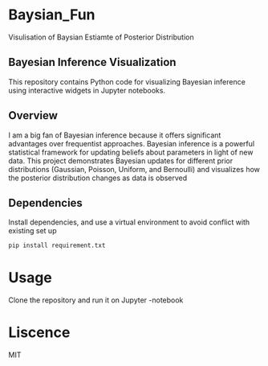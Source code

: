 # Baysian_Fun
Visulisation of Baysian Estiamte of Posterior Distribution


## Bayesian Inference Visualization

This repository contains Python code for visualizing Bayesian inference using interactive widgets in Jupyter notebooks.

## Overview
I am a big fan of Bayesian inference because it offers significant advantages over frequentist approaches. Bayesian inference is a powerful statistical framework for updating beliefs about parameters in light of new data. This project demonstrates Bayesian updates for different prior distributions (Gaussian, Poisson, Uniform, and Bernoulli) and visualizes how the posterior distribution changes as data is observed

## Dependencies
Install dependencies, and use a virtual environment to avoid conflict with existing set up
```bash
pip install requirement.txt
```



# Usage
Clone the repository and run it on Jupyter -notebook

# Liscence 
 MIT
